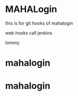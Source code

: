 # MAHALogin
this is for git hooks  of mahalogin

web hooks call jenkins

tommy

# mahalogin
# mahalogin
